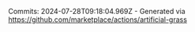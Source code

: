 Commits: 2024-07-28T09:18:04.969Z - Generated via https://github.com/marketplace/actions/artificial-grass
<br>
